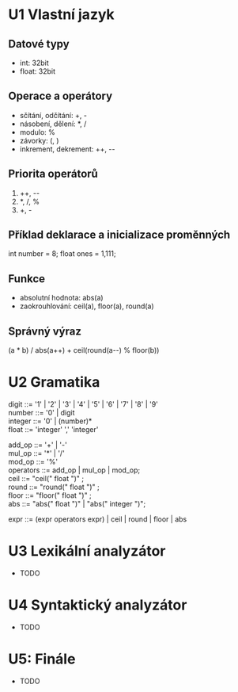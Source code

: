 # U1 Vlastní jazyk

## Datové typy
* int: 32bit
* float: 32bit

## Operace a operátory
* sčítání, odčítání: +, -
* násobení, dělení: *, /
* modulo: %
* závorky: (, )
* inkrement, dekrement: ++, --

## Priorita operátorů
1. ++, --
3. *, /, %
4. +, -

## Příklad deklarace a inicializace proměnných
int number = 8;
float ones = 1,111;

## Funkce
* absolutní hodnota: abs(a)
* zaokrouhlování: ceil(a), floor(a), round(a)

## Správný výraz
(a * b) / abs(a++) + ceil(round(a--) % floor(b))

# U2 Gramatika
digit ::= '1' | '2' | '3' | '4' | '5' | '6' | '7' | '8' | '9'  
number ::= '0' | digit  
integer ::= '0' | (number)*  
float ::= 'integer' ',' 'integer'  
  
add_op ::= '+' | '-'  
mul_op ::= '*' | '/'  
mod_op ::= '%'  
operators ::= add_op | mul_op | mod_op;  
ceil ::= "ceil(" float ")" ;  
round ::= "round(" float ")" ;  
floor ::= "floor(" float ")" ;  
abs ::= "abs(" float ")" | "abs(" integer ")";  

expr ::= (expr operators expr) | ceil | round | floor | abs  

# U3 Lexikální analyzátor
* TODO

# U4 Syntaktický analyzátor
* TODO

# U5: Finále
* TODO
